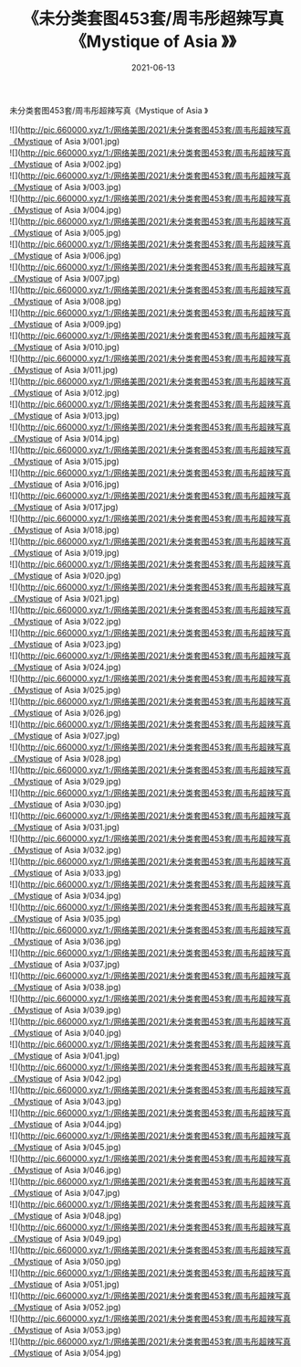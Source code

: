 ﻿---
layout: post
title:  《未分类套图453套/周韦彤超辣写真《Mystique of Asia 》》
date:   2021-06-13
img: http://pic.660000.xyz/1:/网络美图/2021/未分类套图453套/周韦彤超辣写真《Mystique of Asia 》/000.jpg
categories: [美女, 清纯, 唯美]
---

未分类套图453套/周韦彤超辣写真《Mystique of Asia 》

 ![](http://pic.660000.xyz/1:/网络美图/2021/未分类套图453套/周韦彤超辣写真《Mystique of Asia 》/001.jpg) <br>![](http://pic.660000.xyz/1:/网络美图/2021/未分类套图453套/周韦彤超辣写真《Mystique of Asia 》/002.jpg) <br>![](http://pic.660000.xyz/1:/网络美图/2021/未分类套图453套/周韦彤超辣写真《Mystique of Asia 》/003.jpg) <br>![](http://pic.660000.xyz/1:/网络美图/2021/未分类套图453套/周韦彤超辣写真《Mystique of Asia 》/004.jpg) <br>![](http://pic.660000.xyz/1:/网络美图/2021/未分类套图453套/周韦彤超辣写真《Mystique of Asia 》/005.jpg) <br>![](http://pic.660000.xyz/1:/网络美图/2021/未分类套图453套/周韦彤超辣写真《Mystique of Asia 》/006.jpg) <br>![](http://pic.660000.xyz/1:/网络美图/2021/未分类套图453套/周韦彤超辣写真《Mystique of Asia 》/007.jpg) <br>![](http://pic.660000.xyz/1:/网络美图/2021/未分类套图453套/周韦彤超辣写真《Mystique of Asia 》/008.jpg) <br>![](http://pic.660000.xyz/1:/网络美图/2021/未分类套图453套/周韦彤超辣写真《Mystique of Asia 》/009.jpg) <br>![](http://pic.660000.xyz/1:/网络美图/2021/未分类套图453套/周韦彤超辣写真《Mystique of Asia 》/010.jpg) <br>![](http://pic.660000.xyz/1:/网络美图/2021/未分类套图453套/周韦彤超辣写真《Mystique of Asia 》/011.jpg) <br>![](http://pic.660000.xyz/1:/网络美图/2021/未分类套图453套/周韦彤超辣写真《Mystique of Asia 》/012.jpg) <br>![](http://pic.660000.xyz/1:/网络美图/2021/未分类套图453套/周韦彤超辣写真《Mystique of Asia 》/013.jpg) <br>![](http://pic.660000.xyz/1:/网络美图/2021/未分类套图453套/周韦彤超辣写真《Mystique of Asia 》/014.jpg) <br>![](http://pic.660000.xyz/1:/网络美图/2021/未分类套图453套/周韦彤超辣写真《Mystique of Asia 》/015.jpg) <br>![](http://pic.660000.xyz/1:/网络美图/2021/未分类套图453套/周韦彤超辣写真《Mystique of Asia 》/016.jpg) <br>![](http://pic.660000.xyz/1:/网络美图/2021/未分类套图453套/周韦彤超辣写真《Mystique of Asia 》/017.jpg) <br>![](http://pic.660000.xyz/1:/网络美图/2021/未分类套图453套/周韦彤超辣写真《Mystique of Asia 》/018.jpg) <br>![](http://pic.660000.xyz/1:/网络美图/2021/未分类套图453套/周韦彤超辣写真《Mystique of Asia 》/019.jpg) <br>![](http://pic.660000.xyz/1:/网络美图/2021/未分类套图453套/周韦彤超辣写真《Mystique of Asia 》/020.jpg) <br>![](http://pic.660000.xyz/1:/网络美图/2021/未分类套图453套/周韦彤超辣写真《Mystique of Asia 》/021.jpg) <br>![](http://pic.660000.xyz/1:/网络美图/2021/未分类套图453套/周韦彤超辣写真《Mystique of Asia 》/022.jpg) <br>![](http://pic.660000.xyz/1:/网络美图/2021/未分类套图453套/周韦彤超辣写真《Mystique of Asia 》/023.jpg) <br>![](http://pic.660000.xyz/1:/网络美图/2021/未分类套图453套/周韦彤超辣写真《Mystique of Asia 》/024.jpg) <br>![](http://pic.660000.xyz/1:/网络美图/2021/未分类套图453套/周韦彤超辣写真《Mystique of Asia 》/025.jpg) <br>![](http://pic.660000.xyz/1:/网络美图/2021/未分类套图453套/周韦彤超辣写真《Mystique of Asia 》/026.jpg) <br>![](http://pic.660000.xyz/1:/网络美图/2021/未分类套图453套/周韦彤超辣写真《Mystique of Asia 》/027.jpg) <br>![](http://pic.660000.xyz/1:/网络美图/2021/未分类套图453套/周韦彤超辣写真《Mystique of Asia 》/028.jpg) <br>![](http://pic.660000.xyz/1:/网络美图/2021/未分类套图453套/周韦彤超辣写真《Mystique of Asia 》/029.jpg) <br>![](http://pic.660000.xyz/1:/网络美图/2021/未分类套图453套/周韦彤超辣写真《Mystique of Asia 》/030.jpg) <br>![](http://pic.660000.xyz/1:/网络美图/2021/未分类套图453套/周韦彤超辣写真《Mystique of Asia 》/031.jpg) <br>![](http://pic.660000.xyz/1:/网络美图/2021/未分类套图453套/周韦彤超辣写真《Mystique of Asia 》/032.jpg) <br>![](http://pic.660000.xyz/1:/网络美图/2021/未分类套图453套/周韦彤超辣写真《Mystique of Asia 》/033.jpg) <br>![](http://pic.660000.xyz/1:/网络美图/2021/未分类套图453套/周韦彤超辣写真《Mystique of Asia 》/034.jpg) <br>![](http://pic.660000.xyz/1:/网络美图/2021/未分类套图453套/周韦彤超辣写真《Mystique of Asia 》/035.jpg) <br>![](http://pic.660000.xyz/1:/网络美图/2021/未分类套图453套/周韦彤超辣写真《Mystique of Asia 》/036.jpg) <br>![](http://pic.660000.xyz/1:/网络美图/2021/未分类套图453套/周韦彤超辣写真《Mystique of Asia 》/037.jpg) <br>![](http://pic.660000.xyz/1:/网络美图/2021/未分类套图453套/周韦彤超辣写真《Mystique of Asia 》/038.jpg) <br>![](http://pic.660000.xyz/1:/网络美图/2021/未分类套图453套/周韦彤超辣写真《Mystique of Asia 》/039.jpg) <br>![](http://pic.660000.xyz/1:/网络美图/2021/未分类套图453套/周韦彤超辣写真《Mystique of Asia 》/040.jpg) <br>![](http://pic.660000.xyz/1:/网络美图/2021/未分类套图453套/周韦彤超辣写真《Mystique of Asia 》/041.jpg) <br>![](http://pic.660000.xyz/1:/网络美图/2021/未分类套图453套/周韦彤超辣写真《Mystique of Asia 》/042.jpg) <br>![](http://pic.660000.xyz/1:/网络美图/2021/未分类套图453套/周韦彤超辣写真《Mystique of Asia 》/043.jpg) <br>![](http://pic.660000.xyz/1:/网络美图/2021/未分类套图453套/周韦彤超辣写真《Mystique of Asia 》/044.jpg) <br>![](http://pic.660000.xyz/1:/网络美图/2021/未分类套图453套/周韦彤超辣写真《Mystique of Asia 》/045.jpg) <br>![](http://pic.660000.xyz/1:/网络美图/2021/未分类套图453套/周韦彤超辣写真《Mystique of Asia 》/046.jpg) <br>![](http://pic.660000.xyz/1:/网络美图/2021/未分类套图453套/周韦彤超辣写真《Mystique of Asia 》/047.jpg) <br>![](http://pic.660000.xyz/1:/网络美图/2021/未分类套图453套/周韦彤超辣写真《Mystique of Asia 》/048.jpg) <br>![](http://pic.660000.xyz/1:/网络美图/2021/未分类套图453套/周韦彤超辣写真《Mystique of Asia 》/049.jpg) <br>![](http://pic.660000.xyz/1:/网络美图/2021/未分类套图453套/周韦彤超辣写真《Mystique of Asia 》/050.jpg) <br>![](http://pic.660000.xyz/1:/网络美图/2021/未分类套图453套/周韦彤超辣写真《Mystique of Asia 》/051.jpg) <br>![](http://pic.660000.xyz/1:/网络美图/2021/未分类套图453套/周韦彤超辣写真《Mystique of Asia 》/052.jpg) <br>![](http://pic.660000.xyz/1:/网络美图/2021/未分类套图453套/周韦彤超辣写真《Mystique of Asia 》/053.jpg) <br>![](http://pic.660000.xyz/1:/网络美图/2021/未分类套图453套/周韦彤超辣写真《Mystique of Asia 》/054.jpg) <br>